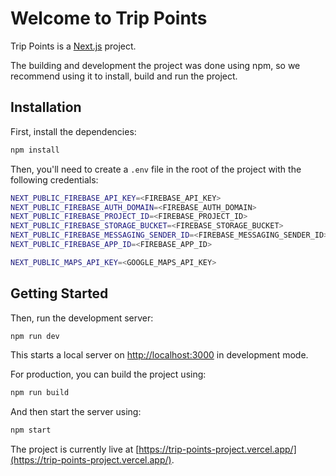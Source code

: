 # Welcome to Trip Points

Trip Points is a [Next.js](https://nextjs.org/) project.

The building and development the project was done using npm, so we recommend using it to install, build and run the project.

## Installation

First, install the dependencies:

```bash
npm install
```

Then, you'll need to create a `.env` file in the root of the project with the following credentials:

```bash
NEXT_PUBLIC_FIREBASE_API_KEY=<FIREBASE_API_KEY>
NEXT_PUBLIC_FIREBASE_AUTH_DOMAIN=<FIREBASE_AUTH_DOMAIN>
NEXT_PUBLIC_FIREBASE_PROJECT_ID=<FIREBASE_PROJECT_ID>
NEXT_PUBLIC_FIREBASE_STORAGE_BUCKET=<FIREBASE_STORAGE_BUCKET>
NEXT_PUBLIC_FIREBASE_MESSAGING_SENDER_ID=<FIREBASE_MESSAGING_SENDER_ID>
NEXT_PUBLIC_FIREBASE_APP_ID=<FIREBASE_APP_ID>

NEXT_PUBLIC_MAPS_API_KEY=<GOOGLE_MAPS_API_KEY>
```

## Getting Started

Then, run the development server:

```bash
npm run dev
```

This starts a local server on [http://localhost:3000](http://localhost:3000) in development mode.


For production, you can build the project using:

```bash
npm run build
```

And then start the server using:

```bash
npm start
```

The project is currently live at
 [https://trip-points-project.vercel.app/](https://trip-points-project.vercel.app/).
